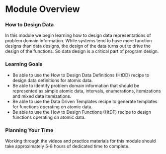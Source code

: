 # Module Overview

### How to Design Data

In this module we begin learning how to design data representations of problem domain information. While systems tend to have more function designs than data designs, the design of the data turns out to drive the design of the functions. So data design is a critical part of program design.

### Learning Goals

- Be able to use the How to Design Data Definitions (HtDD) recipe to design data definitions for atomic data.
- Be able to identify problem domain information that should be represented as simple atomic data, intervals, enumerations, itemizations and mixed data itemizations.
- Be able to use the Data Driven Templates recipe to generate templates for functions operating on atomic data.
- Be able to use the How to Design Functions (HtDF) recipe to design functions operating on atomic data.


### Planning Your Time

Working through the videos and practice materials for this module should take approximately 5-8 hours of dedicated time to complete.
